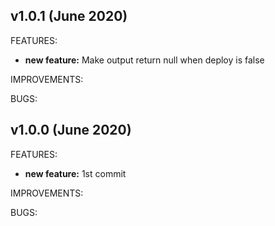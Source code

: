 ## v1.0.1 (June 2020)

FEATURES: 
* **new feature:**  Make output return null when deploy is false

IMPROVEMENTS:

BUGS:


## v1.0.0 (June 2020)

FEATURES: 
* **new feature:**  1st commit

IMPROVEMENTS:

BUGS:

